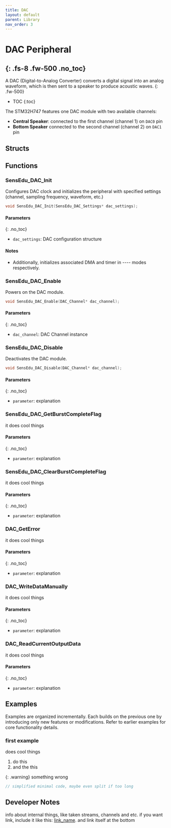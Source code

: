 ```yaml
---
title: DAC
layout: default
parent: Library
nav_order: 3
---
```


# DAC Peripheral
{: .fs-8 .fw-500 .no_toc}
---

A DAC (Digital-to-Analog Converter) converts a digital signal into an analog waveform, which is then sent to a speaker to produce acoustic waves.
{: .fw-500}

- TOC
{:toc}

The STM32H747 features one DAC module with two available channels:
* **Central Speaker**: connected to the first channel (channel 1) on `DAC0` pin 
* **Bottom Speaker** connected to the second channel (channel 2) on `DAC1` pin

## Structs

## Functions 

### SensEdu_DAC_Init
Configures DAC clock and initializes the peripheral with specified settings (channel, sampling frequency, waveform, etc.) 

```c
void SensEdu_DAC_Init(SensEdu_DAC_Settings* dac_settings);
```
#### Parameters
{: .no_toc}
* `dac_settings`: DAC configuration structure

#### Notes
* Additionally, initializes associated DMA and timer in ---- modes respectively. 

### SensEdu_DAC_Enable
Powers on the DAC module. 
```c
void SensEdu_DAC_Enable(DAC_Channel* dac_channel);
```
#### Parameters
{: .no_toc}
* `dac_channel`: DAC Channel instance


### SensEdu_DAC_Disable
Deactivates the DAC module. 
```c
void SensEdu_DAC_Disable(DAC_Channel* dac_channel);
```
#### Parameters
{: .no_toc}
* `parameter`: explanation


### SensEdu_DAC_GetBurstCompleteFlag
it does cool things

#### Parameters
{: .no_toc}
* `parameter`: explanation


### SensEdu_DAC_ClearBurstCompleteFlag
it does cool things

#### Parameters
{: .no_toc}
* `parameter`: explanation

### DAC_GetError
it does cool things

#### Parameters
{: .no_toc}
* `parameter`: explanation

### DAC_WriteDataManually
it does cool things

#### Parameters
{: .no_toc}
* `parameter`: explanation

### DAC_ReadCurrentOutputData
it does cool things

#### Parameters
{: .no_toc}
* `parameter`: explanation






## Examples
Examples are organized incrementally. Each builds on the previous one by introducing only new features or modifications. Refer to earlier examples for core functionality details.

### first example

does cool things

1. do this
2. and the this

{: .warning}
something wrong

```c
// simplified minimal code, maybe even split if too long
```

## Developer Notes

info about internal things, like taken streams, channels and etc.
if you want link, include it like this: [link_name]. and link itself at the bottom

[link_name]: https:://link